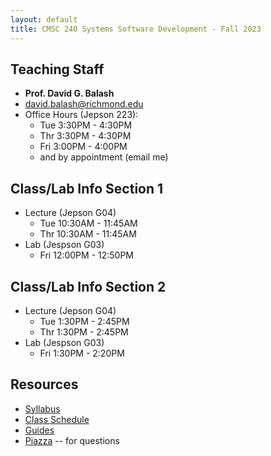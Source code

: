 ```yaml
---
layout: default
title: CMSC 240 Systems Software Development - Fall 2023
---
```

## Teaching Staff
<div class="wrapper" markdown="0"><div class="footer-col-wrapper">
    <div class="footer-col two-col-1">
        <ul class="contact-list">
            <li><b>Prof. David G. Balash</b></li>
            <li><a href="mailto:david.balashv@richmond.edu">david.balash@richmond.edu</a></li>
            <li>Office Hours (Jepson 223):
                <ul>
                    <li>Tue 3:30PM - 4:30PM</li>
		            <li>Thr 3:30PM - 4:30PM</li>
                    <li>Fri 3:00PM - 4:00PM</li>
                    <li>and by appointment (email me)</li>
                </ul>
            </li>
        </ul>
    </div>
</div>


## Class/Lab Info Section 1
* Lecture (Jepson G04)
  * Tue 10:30AM - 11:45AM
  * Thr 10:30AM - 11:45AM
* Lab (Jespson G03)
  * Fri 12:00PM - 12:50PM

## Class/Lab Info Section 2
* Lecture (Jepson G04)
  * Tue 1:30PM - 2:45PM
  * Thr 1:30PM - 2:45PM
* Lab (Jespson G03)
  * Fri 1:30PM - 2:20PM

## Resources

* [Syllabus](/syllabus.html)
* [Class Schedule](/schedule.html)
* [Guides](/guides)
* [Piazza](https://piazza.com/richmond/fall2023/cmsc240) -- for questions